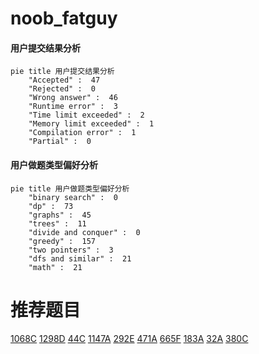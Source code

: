 # noob_fatguy

<!-- tabs:start -->



#### **用户提交结果分析**

```mermaid
pie title 用户提交结果分析
    "Accepted" :  47
    "Rejected" :  0
    "Wrong answer" :  46
    "Runtime error" :  3
    "Time limit exceeded" :  2
    "Memory limit exceeded" :  1
    "Compilation error" :  1
    "Partial" :  0
```

#### **用户做题类型偏好分析**

```mermaid
pie title 用户做题类型偏好分析
    "binary search" :  0
    "dp" :  73
    "graphs" :  45
    "trees" :  11
    "divide and conquer" :  0
    "greedy" :  157
    "two pointers" :  3
    "dfs and similar" :  21
    "math" :  21
```



<!-- tabs:end -->
# 推荐题目
[1068C](https://codeforces.com/contest/1068/problem/C)
[1298D](https://codeforces.com/contest/1298/problem/D)
[44C](https://codeforces.com/contest/44/problem/C)
[1147A](https://codeforces.com/contest/1147/problem/A)
[292E](https://codeforces.com/contest/292/problem/E)
[471A](https://codeforces.com/contest/471/problem/A)
[665F](https://codeforces.com/contest/665/problem/F)
[183A](https://codeforces.com/contest/183/problem/A)
[32A](https://codeforces.com/contest/32/problem/A)
[380C](https://codeforces.com/contest/380/problem/C)

